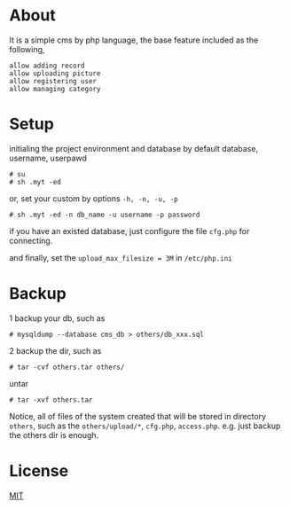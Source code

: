 About
============

It is a simple cms by php language, the base feature included as the following,

	allow adding record
	allow uploading picture
	allow registering user
	allow managing category



Setup
============

initialing the project environment and database by default database, username, userpawd

	# su
	# sh .myt -ed

or, set your custom by options `-h, -n, -u, -p`

	# sh .myt -ed -n db_name -u username -p password

if you have an existed database, just configure the file `cfg.php` for connecting.

and finally, set the `upload_max_filesize = 3M` in `/etc/php.ini`



Backup
============

1 backup your db, such as

	# mysqldump --database cms_db > others/db_xxx.sql

2 backup the dir, such as

	# tar -cvf others.tar others/

untar

	# tar -xvf others.tar

Notice, all of files of the system created that will be stored in directory `others`, 
such as the `others/upload/*`, `cfg.php`, `access.php`. e.g.
just backup the others dir is enough.



License
============

[MIT](https://opensource.org/licenses/MIT)




